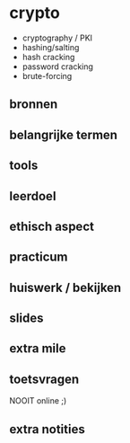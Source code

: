 # crypto
- cryptography / PKI
- hashing/salting
- hash cracking
- password cracking
- brute-forcing

## bronnen

## belangrijke termen

## tools

## leerdoel

## ethisch aspect

## practicum

## huiswerk / bekijken

## slides

## extra mile

## toetsvragen
NOOIT online ;)

## extra notities